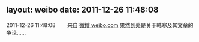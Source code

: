 layout: weibo
date: 2011-12-26 11:48:08
---
2011-12-26 11:48:08  &nbsp;&nbsp;&nbsp;&nbsp;&nbsp;&nbsp; 来自 <a href="http://weibo.com/" rel="nofollow">微博 weibo.com</a>
果然到处是关于韩寒及其文章的争论…… ​​​
